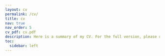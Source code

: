 ```yaml
---
layout: cv
permalink: /cv/
title: cv
nav: true
nav_order: 5
cv_pdf: cv.pdf
description: Here is a summary of my CV. For the full version, please download the PDF version.
toc:
  sidebar: left
---
```

